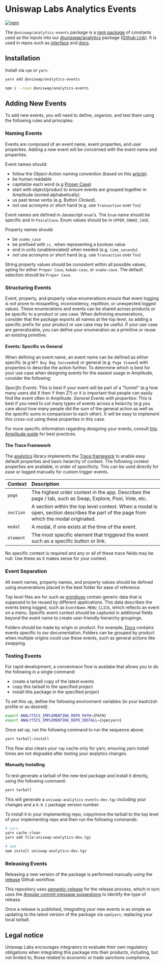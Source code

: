 # Uniswap Labs Analytics Events
[![npm](https://img.shields.io/npm/v/@uniswap/analytics-events)](https://www.npmjs.com/package/@uniswap/analytics-events)

The `@uniswap/analytics-events` package is a [npm package](https://www.npmjs.com/package/@uniswap/analytics-events) of constants used as the inputs into our [@uniswap/analytics](https://www.npmjs.com/package/@uniswap/analytics) package ([Github Link](https://github.com/Uniswap/analytics)). It is used in repos such as [interface](https://github.com/Uniswap/interface) and [docs](https://github.com/Uniswap/docs).

## Installation

Install via `npm` or `yarn`.

```bash
yarn add @uniswap/analytics-events
```

```bash
npm i --save @uniswap/analytics-events
```

## Adding New Events

To add new events, you will need to define, organize, and test them using the following rules and principles:

### Naming Events

Events are composed of an event name, event properties, and user properties. Adding a new event will be concerned with the event name and properties.

Event names should:
- follow the Object-Action naming convention (based on this [article](https://segment.com/academy/collecting-data/naming-conventions-for-clean-data/)).
- be human readable
- capitalize each word (e.g [Proper Case](https://www.computerhope.com/jargon/p/proper-case.htm))
- start with object/product to ensure events are grouped together in Amplitude (sorted alphabetically)
- us past tense verbs (e.g. Button *Clicked*).
- *not* use acronyms or short hand (e.g. use `Transaction` over `Txn`)

Event names are defined in Javascript `enum`'s. The `Enum` name should be specific and in `PascalCase`. Enum values should be in `UPPER_SNAKE_CASE`.

Property names should:
- be `snake_case`
- be prefixed with `is_` when representing a boolean value
- end in units (unabbreviated) when needed (e.g. `time_seconds`)
- *not* use acronyms or short hand (e.g. use `Transaction` over `Txn`)

String property values should be consistent within all possible values, opting for either `Proper Case`, `kebab-case`,  or `snake-case`. The default selection should be `Proper Case`.

### Structuring Events

Event, property, and property value enumerations ensure that event logging is not prone to misspelling, inconsistency, repitition, or unexpected logged values. These enumerations and events can be shared across products or be specific to a product or use case. When definining enumerations, consider that the package exports all names at the top level, so adding a specific prefix for your product or use case may be useful. If your use case are generalizable, you can define your enumeration as a primitive or reuse an existing primitive.

#### Events: Specific vs General

When defining an event name, an event name can be defined as either specific (e.g `NFT Buy Bag Succeeded`) or general (e.g. `Page Viewed`) with properties to describe the action further. To determine which is best for your use case when designing events for the easiest usage in Amplitude, consider the following:

*Specific Events*: This is best if your event will be part of a "funnel" (e.g how many users did X then Y then Z?) or it is important that people can easily find the event often in Amplitude.
*General Events with properties*: This is best if you need to cut many types of events across a heiarchy (e.g you care about how many people did the sum of the general action as well as the specific sums in comparision to each other). It will be easy to implement this cross-cut using these properties in this case.

For more specific information regarding designing your events, consult [this Amplitude guide](https://help.amplitude.com/hc/en-us/articles/5447814048795#h_fec80838-397a-409e-a32b-bd116ff75d85) for best practices.

#### The Trace Framework

The [analytics](https://github.com/Uniswap/analytics) library implements the [Trace framework](https://slack.engineering/creating-a-react-analytics-logging-library/) to enable easy default properties and basic heiarchy of context. The following context properties are available, in order of specificity. This can be used directly for ease or logged manually for custom trigger events.

| Context     | Description                                                                                                                           |
| :---------  | :------------------------------------------------------------------------------------------------------------------------------------ |
| `page`      | The highest order context in the app. Describes the page / tab, such as Swap, Explore, Pool, Vote, etc.                               |
| `section`   | A section within the top level context. When a modal is open, section describes the part of the page from which the modal originated. |
| `modal`     | A modal, if one exists at the time of the event.                                                                                      |
| `element`   | The most specific element that triggered the event such as a specific button or link.                                                 |

No specific context is required and any or all of these trace fields may be null. Use these as it makes sense for your context.

### Event Separation

All event names, property names, and property values should be defined using enumerations placed in the best folder for ease of reference.

Top level files are for such as [primitives](./src/primitives.ts) contain generic data that is supposed to be reused by different applications. This data describes the events being logged, such as `EventName.MENU_CLICK`, which reflects an event on a menu. Specific event context should be captured in additional fields beyond the event name to create user-friendly hierarchy groupings.

Folders should be made by origin or product. For example, [Docs](./src/docs) contains events specific to our documentation. Folders can be grouped by product when multiple origins could use these events, such as general actions like swapping.

### Testing Events

For rapid development, a conveninece flow is availabe that allows you to do the following in a single command:
- create a tarball copy of the latest events
- copy this tarball to the specified project
- install this package in the specified project

To set this up, define the following environment variables (in your bash/zsh profile or as desired):
```bash
export ANALYTICS_IMPLEMENTING_REPO_PATH={PATH}
export ANALYTICS_IMPLEMENTING_REPO_INSTALL={npm|yarn}
```
Once set up, run the following command to run the sequence above:

```bash
yarn tarball:install
```

This flow also clears your `tmp` cache only for yarn, ensuring yarn install times are not degraded after testing your analytics changes.

#### Manually Installing

To test generate a tarball of the new test package and install it directly, using the following command:

```bash
yarn tarball
```

This will generate a `uniswap-analytics-events-dev.tgz` including your changes and a `0.0.1` package version number.

To install it in your implementing repo, copy/move the tarball to the top level of your implementing repo and then run the following commands:

```bash
# yarn
yarn cache clean
yarn add file:uniswap-analytics-dev.tgz

# npm
npm install uniswap-analytics-dev.tgz
```

### Releasing Events

Releasing a new version of the package is performed manually using the [release](/.github/workflows/release.yaml) Github workflow.

This repository uses [semantic-release](https://github.com/semantic-release/semantic-release) for the release process,
which in turn uses the [Angular commit message suggestions](https://github.com/angular/angular/blob/main/CONTRIBUTING.md) to identify the type of release.

Once a release is published, integrating your new events is as simple as updating to the latest version of the package via `npm`/`yarn`, replacing your local tarball.

## Legal notice

Uniswap Labs encourages integrators to evaluate their own regulatory obligations when integrating this package into their products, including, but not limited to, those related to economic or trade sanctions compliance.
